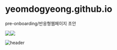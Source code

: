 # yeomdogyeong.github.io
pre-onboarding/반응형웹페이지 초안

 <img src="https://img.shields.io/badge/html5-E34F26?style=flat&logo=css3&logoColor=white"/><img src="https://img.shields.io/badge/css3-1572B6?style=flat&logo=css3&logoColor=white"/>

![header](https://capsule-render.vercel.app/api?type=rect&color=auto&height=300&section=header&text=responsive%20webpage&fontSize=90)
